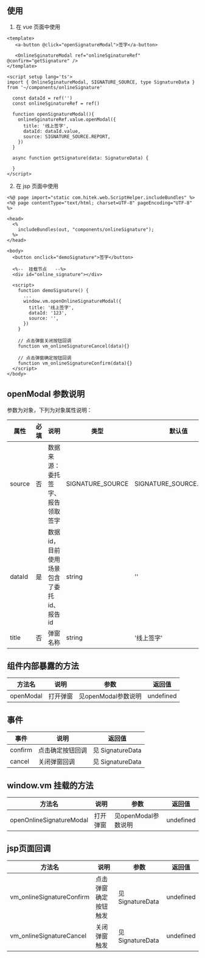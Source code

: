 ## 使用
1. 在 vue 页面中使用
```
<template>
   <a-button @click="openSignatureModal">签字</a-button>

   <OnlineSginatureModal ref="onlineSginatureRef" @confirm="getSignature" />
</template>

<script setup lang='ts'>
import { OnlineSginatureModal, SIGNATURE_SOURCE, type SignatureData } from '~/components/onlineSignature'

  const dataId = ref('')
  const onlineSginatureRef = ref()

  function openSignatureModal(){
    onlineSginatureRef.value.openModal({
      title: '线上签字',
      dataId: dataId.value,
      source: SIGNATURE_SOURCE.REPORT,
    })
  }

  async function getSignature(data: SignatureData) {

  }
</script>
```

2. 在 jsp 页面中使用
```
<%@ page import="static com.hitek.web.ScriptHelper.includeBundles" %>
<%@ page contentType="text/html; charset=UTF-8" pageEncoding="UTF-8" %>

<head>
  <%
    includeBundles(out, "components/onlineSignature");
  %>
</head>

<body>
  <button onclick="demoSignature">签字</button>

  <%--  挂载节点   --%>
  <div id="online_signature"></div>

  <script>
    function demoSignature() {
      ...
      window.vm.openOnlineSignatureModal({
        title: '线上签字',
        dataId: '123',
        source: '',
      })
    }

    // 点击弹窗关闭按钮回调
    function vm_onlineSignatureCancel(data){}

    // 点击弹窗确定按钮回调
    function vm_onlineSignatureConfirm(data){}
  </script>
</body>
```

## openModal 参数说明
参数为对象，下列为对象属性说明：

| 属性 | 必填 | 说明 | 类型 | 默认值 |
| ---- | ---- |---- | ---- | ---- |
| source | 否 | 数据来源：委托签字、报告领取签字 | SIGNATURE_SOURCE | SIGNATURE_SOURCE.REPORT |
| dataId | 是 | 数据id，目前使用场景包含了委托id、报告id | string | '' |
| title |  否 |弹窗名称 | string | '线上签字' |

## 组件内部暴露的方法
| 方法名 | 说明 |  参数 | 返回值 |
| ---- | ---- | ---- | ---- |
| openModal | 打开弹窗 | 见openModal参数说明 | undefined |

## 事件
| 事件 | 说明 |  返回值 |
| ---- | ---- |  ---- |
| confirm | 点击确定按钮回调 | 见 SignatureData |
| cancel | 关闭弹窗回调 | 见 SignatureData |

## window.vm 挂载的方法
| 方法名 | 说明 |  参数 | 返回值 |
| ---- | ---- | ---- | ---- |
| openOnlineSignatureModal | 打开弹窗 | 见openModal参数说明 | undefined |

## jsp页面回调
| 方法名 | 说明 |  参数 | 返回值 |
| ---- | ---- | ---- | ---- |
| vm_onlineSignatureConfirm | 点击弹窗确定按钮触发 | 见 SignatureData | undefined |
| vm_onlineSignatureCancel | 关闭弹窗触发 | 见 SignatureData | undefined |
